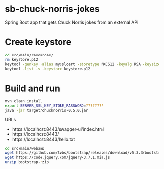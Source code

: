 # sb-chuck-norris-jokes
Spring Boot app that gets Chuck Norris jokes from an external API

# Create keystore
```sh
cd src/main/resources/
rm keystore.p12
keytool -genkey -alias mysslcert -storetype PKCS12 -keyalg RSA -keysize 2048 -keystore keystore.p12 -validity 3650
keytool -list -v -keystore keystore.p12
```

# Build and run
```sh
mvn clean install
export SERVER_SSL_KEY_STORE_PASSWORD=????????
java -jar target/chucknorris-0.5.0.jar
```
URLs
 * https://localhost:8443/swagger-ui/index.html
 * https://localhost:8443/
 * https://localhost:8443/hello.txt

```sh
cd src/main/webapp
wget https://github.com/twbs/bootstrap/releases/download/v5.3.3/bootstrap-5.3.3-dist.zip
wget https://code.jquery.com/jquery-3.7.1.min.js
unzip bootstrap-*zip
```
